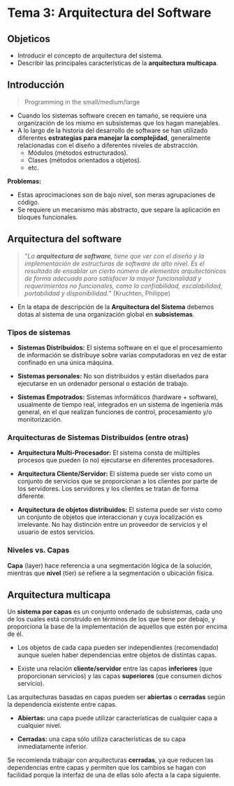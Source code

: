 # Tema 3: Arquitectura del Software

## Objeticos
* Introducir el concepto de arquitectura del sistema.
* Describir las principales características de la **arquitectura multicapa**.

## Introducción

> Programming in the small/medium/large

* Cuando los sistemas software crecen en tamaño, se requiere una organización de los mismo en subsistemas que los hagan manejables.
* A lo largo de la historia del desarrollo de software se han utilizado diferentes **estrategias para manejar la complejidad**, generalmente relacionadas con el diseño a diferentes niveles de abstracción.
    * Módulos (métodos estructurados).
    * Clases (métodos orientados a objetos).
    * etc.

**Problemas:**
* Estas aprocimaciones son de bajo nivel, son meras agrupaciones de código.
* Se requiere un mecanismo más abstracto, que separe la aplicación en bloques funcionales.

## Arquitectura del software

> "*La **arquitectura de software**, tiene que ver con el diseño y la implementación de estructuras de software de alto nivel. Es el resultado de ensablar un cierto número de elementos arquitectónicos de forma adecuada para satisfacer la mayor funcionalidad y requerimientos no funcionales, como la confiabilidad, escalabilidad, portabilidad y disponibilidad.*"
(Kruchten, Philippe)

* En la etapa de descripción de la **Arquitectura del Sistema** debemos dotas al sistema de una organización global en **subsistemas**.

### Tipos de sistemas
* **Sistemas Distribuidos:** El sistema software en el que el procesamiento de información se distribuye sobre varias computadoras en vez de estar confinado en una única máquina.

* **Sistemas personales:** No son distribuidos y están diseñados para ejecutarse en un ordenador personal o estación de trabajo.

* **Sistemas Empotrados:** Sistemas informáticos (hardware + software), usualmente de tiempo real, integrados en un sistema de ingeniería más general, en el que realizan funciones de control, procesamiento y/o monitorización.

### Arquitecturas de Sistemas Distribuidos (entre otras)

* **Arquitectura Multi-Procesador:** El sistema consta de múltiples procesos que pueden (o no) ejecutarse en diferentes procesadores.

* **Arquitectura Cliente/Servidor:** El sistema puede ser visto como un conjunto de servicios que se proporcionan a los clientes por parte de los servidores. Los servidores y los clientes se tratan de forma diferente.

* **Arquitectura de objetos distribuidos:** El sistema puede ser visto como un conjunto de objetos que interaccionan y cuya localización es irrelevante. No hay distinción entre un proveedor de servicios y el usuario de estos servicios.

### Niveles vs. Capas
**Capa** (layer) hace referencia a una segmentación lógica de la solución, mientras que **nivel** (tier) se refiere a la segmentación o ubicación física.

## Arquitectura multicapa
Un **sistema por capas** es un conjunto ordenado de subsistemas, cada uno de los cuales está construido en términos de los que tiene por debajo, y proporciona la base de la implementación de aquellos que estén por encima de él.

* Los objetos de cada capa pueden ser independientes (recomendado) aunque suelen haber dependencias entre objetos de distintas capas.

* Existe una relación **cliente/servidor** entre las capas **inferiores** (que proporcionan servicios) y las capas **superiores** (que consumen dichos servicio).

Las arquitecturas basadas en capas pueden ser **abiertas** o **cerradas** según la dependencia existente entre capas.

* **Abiertas:** una capa puede utilizar características de cualquier capa a cualquier nivel.

* **Cerradas:** una capa sólo utiliza características de su capa inmediatamente inferior.

Se recomienda trabajar con arquitecturas **cerradas**, ya que reducen las dependencias entre capas y permiten que los cambios se hagan con facilidad porque la interfaz de una de ellas sólo afecta a la capa siguiente.